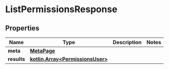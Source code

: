 # ListPermissionsResponse

## Properties
Name | Type | Description | Notes
------------ | ------------- | ------------- | -------------
**meta** | [**MetaPage**](MetaPage.md) |  | 
**results** | [**kotlin.Array&lt;PermissionsUser&gt;**](PermissionsUser.md) |  | 
